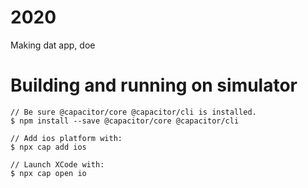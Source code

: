 # 2020
Making dat app, doe

# Building and running on simulator

```
// Be sure @capacitor/core @capacitor/cli is installed.
$ npm install --save @capacitor/core @capacitor/cli

// Add ios platform with:
$ npx cap add ios

// Launch XCode with:
$ npx cap open io
```